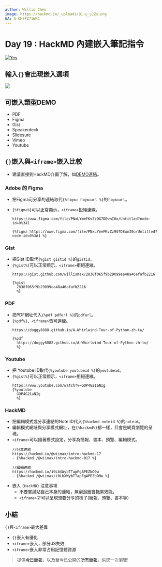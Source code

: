 ```yaml
---
author: Willis Chen
image: https://hackmd.io/_uploads/B1-u_uJZs.png
GA: G-CH7FZ71WRC
---
```


# Day 19 : HackMD 內建嵌入筆記指令

[![Yes](https://img.youtube.com/vi/mt01yjpaM7M/0.jpg)](https://www.youtube.com/watch?v=mt01yjpaM7M)


## 輸入`{}`會出現嵌入選項
![](https://hackmd.io/_uploads/BJx4TGxfi.png)


## 可嵌入類型DEMO
- PDF
- Figma
- Gist
- Speakerdeck
- Slidesure
- Vimeo
- Youtube



## `{}`嵌入與`<iframe>`嵌入比較
- 建議直接到HackMD介面了解，如[DEMO連結](https://hackmd.io/8I6h0XrKTUyZC0YAtOnleA)。

### Adobe 的 Figma 
- 把Figma可分享的連結取代`{%figma figmaurl %}`的`figmaurl`。
- `{%figma%}`可以正常顯示，`<iframe>`拒絕連線。

    ```
    https://www.figma.com/file/PNxLYmeFKvZz9G7DEwnI0o/Untitled?node-id=0%3A1

    {%figma https://www.figma.com/file/PNxLYmeFKvZz9G7DEwnI0o/Untitled?node-id=0%3A1 %}
    ```


### Gist
- 把Gist ID取代`{%gist gistid %}`的`gistid`。
- `{%gist%}`可以正常顯示，`<iframe>`拒絕連線。
    ```
    https://gist.github.com/willismax/2838f065f9b29099ea48a46afafb2216

    {%gist 
      2838f065f9b29099ea48a46afafb2216 
      %}
    ```


### PDF
- 把PDF網址代入`{%pdf pdfurl %}`的`pdfurl`。
- `{%pdf%}`、`<iframe>`皆可連線。
    ```
    https://doggy8088.github.io/A-Whirlwind-Tour-of-Python-zh-tw/

    {%pdf 
      https://doggy8088.github.io/A-Whirlwind-Tour-of-Python-zh-tw/ 
      %}
    ```


### Youtube

- 把 Youtube ID取代`{%youtube youtubeid %}`的`youtubeid`。
- `{%gist%}`可以正常顯示，`<iframe>`拒絕連線。
    ```
    https://www.youtube.com/watch?v=GOP4G21aNIg
    {%youtube 
      GOP4G21aNIg 
      %}
    ```


### HackMD

- 把編輯模式或分享連結的Note ID代入`{%hackmd noteid %}`的`noteid`。
- 編輯模式網址與分享模式網址，在`{%hackmd%}`都一樣，只會是網頁瀏覽的呈現。
- `<iframe>`可以隨著模式設定，分享為簡報、書本、預覽、編輯模式。
    ```
    //分享連結
    https://hackmd.io/@wiimax/intro-hackmd-17
    - {%hackmd /@wiimax/intro-hackmd-017 %}

    //編輯連結
    https://hackmd.io/i0LbXWybTTapFgAPEZbO9w
    - {%hackmd /@wiimax/i0LbXWybTTapFgAPEZbO9w %}
    ```
- 嵌入 `{HackMD}` 注意事項 
    - 不要嘗試貼自己本身的連結，無窮迴圈會拖累效能。
    - `<iframe>`才可以呈現想要分享的樣子(簡報、預覽、書本等)



## 小結
`{}`與`<iframe>`最大差異
- `{}`嵌入有優化
- `<iframe>`嵌入，部分JS失效
- `<iframe>`嵌入非常占用記憶體資源


> 提供[今日簡報](https://hackmd.io/@wiimax/intro-hackmd-19)，以及至今已公開的[所有簡報](https://hackmd.io/@wiimax/intro-hackmd-slides)，供您一次瀏覽!

